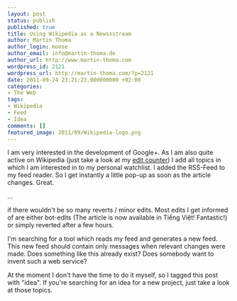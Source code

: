 ```yaml
---
layout: post
status: publish
published: true
title: Using Wikipedia as a Newssstream
author: Martin Thoma
author_login: moose
author_email: info@martin-thoma.de
author_url: http://www.martin-thoma.com
wordpress_id: 2121
wordpress_url: http://martin-thoma.com/?p=2121
date: 2011-09-24 23:21:23.000000000 +02:00
categories:
- The Web
tags:
- Wikipedia
- Feed
- Idea
comments: []
featured_image: 2011/09/Wikipedia-logo.png
---
```

I am very interested in the development of Google+. As I am also quite active on Wikipedia (just take a look at my <a href="http://toolserver.org/~soxred93/pcount/index.php?name=MartinThoma&lang=de&wiki=wikipedia">edit counter</a>) I add all topics in which I am interested in to my personal watchlist. I added the RSS-Feed to my feed reader. So I get instantly a little pop-up as soon as the article changes. Great.

...

if there wouldn't be so many reverts / minor edits. Most edits I get informed of are either bot-edits (The article is now available in Tiếng Việt! Fantastic!) or simply reverted after a few hours.

I'm searching for a tool which reads my feed and generates a new feed. This new feed should contain only messages when relevant changes were made. Does something like this already exist? Does somebody want to invent such a web service? 

At the moment I don't have the time to do it myself, so I tagged this post with "idea". If you're searching for an idea for a new project, just take a look at those topics.
